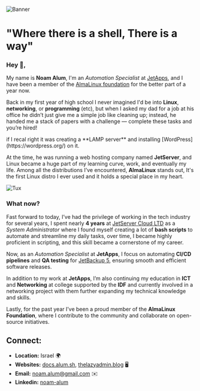 ![Banner](https://alum.sh/files/noam-banner.jpeg)

# "Where there is a shell, There is a way"

### Hey 👋,

My name is **Noam Alum**, I'm an *Automation Specialist* at [JetApps](https://www.jetapps.com/), and I have been a member of the [AlmaLinux foundation](https://almalinux.org/) for the better part of a year now.

Back in my first year of high school I never imagined I'd be into **Linux**, **networking**, or **programming** (etc), but when I asked my dad for a job at his office he didn’t just give me a simple job like cleaning up; instead, he handed me a stack of papers with a challenge — complete these tasks and you’re hired!

<Note type="note">
  if I recal right it was creating a **LAMP server** and installing [WordPress](https://wordpress.org/) on it.
</Note>

At the time, he was running a web hosting company named **JetServer**, and Linux became a huge part of my learning curve, work, and eventually my life. Among all the distributions I’ve encountered, **AlmaLinux** stands out, It's the first Linux distro I ever used and it holds a special place in my heart.

![Tux](https://datascientest.com/en/files/2023/02/Linux-1024x562.png)

### What now?

Fast forward to today, I’ve had the privilege of working in the tech industry for several years, I spent nearly **4 years** at [JetServer Cloud LTD](https://jetserver.co.il/) as a *System Administrator* where I found myself creating a lot of **bash scripts** to automate and streamline my daily tasks, over time, I became highly proficient in scripting, and this skill became a cornerstone of my career.

Now, as an *Automation Specialist* at **JetApps**, I focus on automating **CI/CD pipelines** and **QA testing** for [JetBackup 5](https://www.jetbackup.com/), ensuring smooth and efficient software releases.

In addition to my work at **JetApps**, I’m also continuing my education in **ICT** and **Networking** at college supported by the **IDF** and currently involved in a networking project with them further expanding my technical knowledge and skills.

Lastly, for the past year I’ve been a proud member of the **AlmaLinux Foundation**, where I contribute to the community and collaborate on open-source initiatives.

## Connect:
- **Location:** Israel 🌍 
- **Websites:** [docs.alum.sh](https://docs.alum.sh), [thelazyadmin.blog](https://thelazyadmin.blog/) 🖥️ 
- **Email:** [noam.alum@gmail.com](mailto:noam.alum@gmail.com) ✉️ 
- **Linkedin:** [noam-alum](https://www.linkedin.com/in/noam-alum/)
